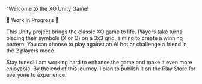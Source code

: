 "Welcome to the XO Unity Game!

🚧 Work in Progress 🚧

This Unity project brings the classic XO game to life. Players take turns placing their symbols (X or O) on a 3x3 grid, aiming to create a winning pattern. You can choose to play against an AI bot or challenge a friend in the 2 players mode.

Stay tuned! I am working hard to enhance the game and make it even more enjoyable. By the end of this journey. I plan to publish it on the Play Store for everyone to experience.


